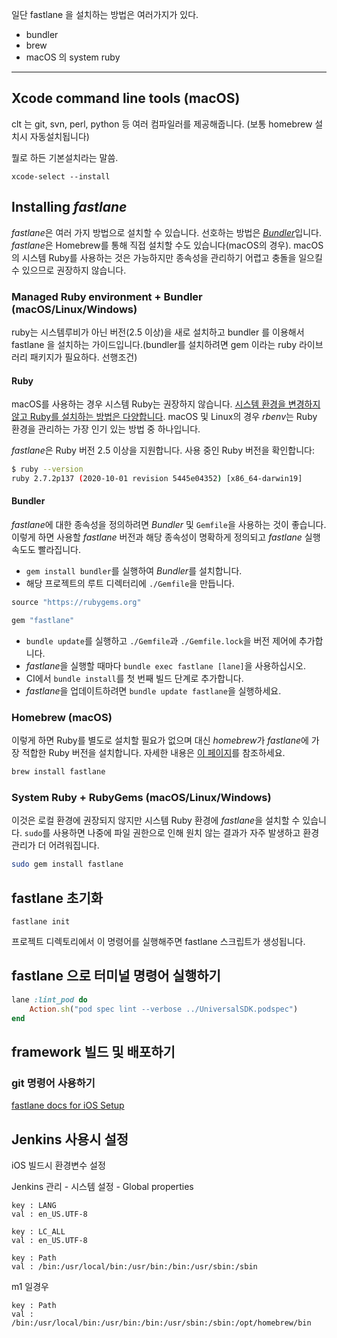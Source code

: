 일단 fastlane 을 설치하는 방법은 여러가지가 있다.

- bundler
- brew
- macOS 의 system ruby

------

## Xcode command line tools (macOS)

clt 는 git, svn, perl, python 등 여러 컴파일러를 제공해줍니다. (보통 homebrew 설치시 자동설치됩니다)

뭘로 하든 기본설치라는 말씀.

```no-highlight
xcode-select --install
```

## Installing *fastlane*

*fastlane*은 여러 가지 방법으로 설치할 수 있습니다. 선호하는 방법은 [*Bundler*](https://bundler.io/)입니다. *fastlane*은 Homebrew를 통해 직접 설치할 수도 있습니다(macOS의 경우). macOS의 시스템 Ruby를 사용하는 것은 가능하지만 종속성을 관리하기 어렵고 충돌을 일으킬 수 있으므로 권장하지 않습니다.

### Managed Ruby environment + Bundler (macOS/Linux/Windows)

ruby는 시스템루비가 아닌 버전(2.5 이상)을 새로 설치하고 bundler 를 이용해서 fastlane 을 설치하는 가이드입니다.(bundler를 설치하려면 gem 이라는 ruby 라이브러리 패키지가 필요하다. 선행조건)

#### Ruby

macOS를 사용하는 경우 시스템 Ruby는 권장하지 않습니다. [시스템 환경을 변경하지 않고 Ruby를 설치하는 방법은 다양합니다](https://www.ruby-lang.org/en/documentation/installation/#managers). macOS 및 Linux의 경우 *rbenv*는 Ruby 환경을 관리하는 가장 인기 있는 방법 중 하나입니다.

*fastlane*은 Ruby 버전 2.5 이상을 지원합니다. 사용 중인 Ruby 버전을 확인합니다:

```sh
$ ruby --version
ruby 2.7.2p137 (2020-10-01 revision 5445e04352) [x86_64-darwin19]
```

#### Bundler

*fastlane*에 대한 종속성을 정의하려면 *Bundler* 및 `Gemfile`을 사용하는 것이 좋습니다. 이렇게 하면 사용할 *fastlane* 버전과 해당 종속성이 명확하게 정의되고 *fastlane* 실행 속도도 빨라집니다.

- `gem install bundler`를 실행하여 *Bundler*를 설치합니다.
- 해당 프로젝트의 루트 디렉터리에 `./Gemfile`을 만듭니다.

```ruby
source "https://rubygems.org"

gem "fastlane"
```

- `bundle update`를 실행하고 `./Gemfile`과 `./Gemfile.lock`을 버전 제어에 추가합니다.
- *fastlane*을 실행할 때마다 `bundle exec fastlane [lane]`을 사용하십시오.
- CI에서 `bundle install`를 첫 번째 빌드 단계로 추가합니다.
- *fastlane*을 업데이트하려면 `bundle update fastlane`을 실행하세요.

### Homebrew (macOS)

이렇게 하면 Ruby를 별도로 설치할 필요가 없으며 대신 *homebrew*가 *fastlane*에 가장 적합한 Ruby 버전을 설치합니다. 자세한 내용은 [이 페이지](https://formulae.brew.sh/formula/fastlane)를 참조하세요.

```sh
brew install fastlane
```

### System Ruby + RubyGems (macOS/Linux/Windows)

이것은 로컬 환경에 권장되지 않지만 시스템 Ruby 환경에 *fastlane*을 설치할 수 있습니다. `sudo`를 사용하면 나중에 파일 권한으로 인해 원치 않는 결과가 자주 발생하고 환경 관리가 더 어려워집니다.

```sh
sudo gem install fastlane
```

## fastlane 초기화

```
fastlane init
```

프로젝트 디렉토리에서 이 명령어를 실행해주면 fastlane 스크립트가 생성됩니다.

## fastlane 으로 터미널 명령어 실행하기

```ruby
lane :lint_pod do
    Action.sh("pod spec lint --verbose ../UniversalSDK.podspec")
end
```

## framework 빌드 및 배포하기

### git 명령어 사용하기

[fastlane docs for iOS Setup](https://docs.fastlane.tools/getting-started/ios/setup/)

## Jenkins 사용시 설정

iOS 빌드시 환경변수 설정

Jenkins 관리 - 시스템 설정 - Global properties

```
key : LANG
val : en_US.UTF-8

key : LC_ALL
val : en_US.UTF-8

key : Path
val : /bin:/usr/local/bin:/usr/bin:/bin:/usr/sbin:/sbin
```
m1 일경우
```
key : Path
val : /bin:/usr/local/bin:/usr/bin:/bin:/usr/sbin:/sbin:/opt/homebrew/bin
```
